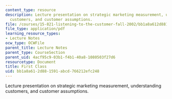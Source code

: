 ```yaml
---
content_type: resource
description: Lecture presentation on strategic marketing measurement, understanding
  customers, and customer assumptions.
file: /courses/15-821-listening-to-the-customer-fall-2002/bb1a8a612d881591abcd766212efc248_15_821_02_20first_20class.pdf
file_type: application/pdf
learning_resource_types:
- Lecture Notes
ocw_type: OCWFile
parent_title: Lecture Notes
parent_type: CourseSection
parent_uid: 4acf95c9-03b1-f4b1-40a8-1080503f27d6
resourcetype: Document
title: First Class
uid: bb1a8a61-2d88-1591-abcd-766212efc248
---
```

Lecture presentation on strategic marketing measurement, understanding customers, and customer assumptions.

